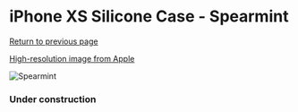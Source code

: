 # iPhone XS Silicone Case - Spearmint

[Return to previous page](/iphone_x)

[High-resolution image from Apple](https://store.storeimages.cdn-apple.com/8756/as-images.apple.com/is/MVF52?wid=4500&hei=4500&fmt=png)

<div style="width: 384px"><img src="/everysource/MVF52.png" alt="Spearmint"></div>

### Under construction
